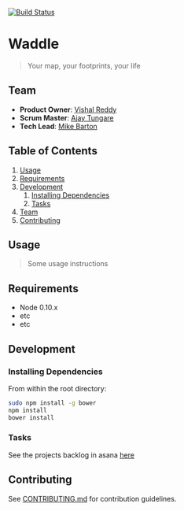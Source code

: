 [![Build Status](https://travis-ci.org/gowaddle/waddle.svg?branch=dev)](https://travis-ci.org/gowaddle/waddle)

# Waddle

> Your map, your footprints, your life

## Team

  - __Product Owner__: [Vishal Reddy](http://www.github.com/vreddy18)
  - __Scrum Master__: [Ajay Tungare](http://www.github.com/atungare)
  - __Tech Lead__: [Mike Barton](http://www.github.com/gitMbar)

## Table of Contents

1. [Usage](#Usage)
1. [Requirements](#requirements)
1. [Development](#development)
    1. [Installing Dependencies](#installing-dependencies)
    1. [Tasks](#tasks)
1. [Team](#team)
1. [Contributing](#contributing)

## Usage

> Some usage instructions

## Requirements

- Node 0.10.x
- etc
- etc

## Development

### Installing Dependencies

From within the root directory:

```sh
sudo npm install -g bower
npm install
bower install
```

### Tasks

See the projects backlog in asana [here](https://app.asana.com/0/15156300230188/15156300230188)


## Contributing

See [CONTRIBUTING.md](CONTRIBUTING.md) for contribution guidelines.
